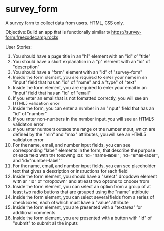 # survey_form

A survey form to collect data from users. HTML, CSS only.

Objective: Build an app that is functionally similar to https://survey-form.freecodecamp.rocks

User Stories:

1. You should have a page title in an "h1" element with an "id" of "title"
2. You should have a short explanation in a "p" element with an "id" of "description"
3. You should have a "form" element with an "id" of "survey-form"
4. Inside the form element, you are required to enter your name in an "input" field
   that has an "id" of "name" and a "type" of "text"
5. Inside the form element, you are required to enter your email in an "input" field that has an "id" of "email"
6. If you enter an email that is not formatted correctly, you will see an HTML5 validation error
7. Inside the form, you can enter a number in an "input" field that has an "id" of "number"
8. If you enter non-numbers in the number input, you will see an HTML5 validation error
9. If you enter numbers outside the range of the number input, which are defined by the "min" and "max" attributes, you will see an HTML5 validation error
10. For the name, email, and number input fields, you can see corresponding "label" elements in the form, that describe the purpose of each field with the following ids: 'id="name-label"', 'id="email-label"', and 'id="number-label"'
11. For the name, email, and number input fields, you can see placeholder text that gives a description or instructions for each field
12. Inside the form element, you should have a "select" dropdown element with an "id" of "dropdown" and at least two options to choose from
13. Inside the form element, you can select an option from a group of at least two radio buttons that are grouped using the "name" attribute
14. Inside the form element, you can select several fields from a series of checkboxes, each of which must have a "value" attribute
15. Inside the form element, you are presented with a "textarea" for additional comments
16. Inside the form element, you are presented with a button with "id" of "submit" to submit all the inputs
